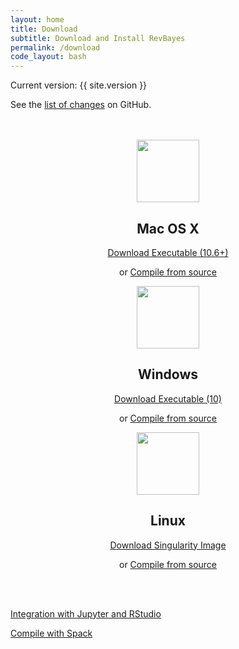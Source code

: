 ```yaml
---
layout: home
title: Download
subtitle: Download and Install RevBayes
permalink: /download
code_layout: bash
---
```


<div class="row">
<p>Current version: {{ site.version }}</p>
<p>See the <a href="https://github.com/revbayes/revbayes/blob/master/NEWS.md">list of changes</a> on GitHub.</p>
</div>
<br><br>


<div class="row">

<div class="col-sm-4" align="center">
<img src="{{ site.baseurl }}{% link assets/img/apple.png %}" alt="" width="100px" />
<h2>Mac OS X</h2>
<p><a href="https://github.com/revbayes/revbayes/releases/download/{{ site.version }}/RevBayes_OSX_{{ site.version }}.zip" class="btn btn-info" role="button">Download Executable (10.6+)</a></p>
<p>or <a href="{% page_url compile_osx %}">Compile from source</a></p>
</div>

<div class="col-sm-4" align="center">
<img src="{{ site.baseurl }}{% link assets/img/windows.png %}" alt="" width="100px" />
<h2>Windows</h2>
<p><a href="https://github.com/revbayes/revbayes/releases/download/{{ site.version }}/RevBayes_Win_{{ site.version }}.zip" class="btn btn-info" role="button">Download Executable (10)</a></p>
<p>or <a href="{% page_url compile_windows %}">Compile from source</a></p>
</div>

<div class="col-sm-4" align="center">
<img src="{{ site.baseurl }}{% link assets/img/tux.png %}" alt="" width="100px" />
<h2>Linux</h2>
<p><a href="{% page_url singularity %}" class="btn btn-info" role="button">Download Singularity Image</a></p>
<p>or <a href="{% page_url compile_linux %}">Compile from source</a></p>
</div>

</div>

<br><br>
<div class="row">
<p><a href="{% page_url gui_setup %}">Integration with Jupyter and RStudio</a></p>
<p><a href="{% page_url compile_spack %}">Compile with Spack</a></p>
</div>
